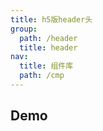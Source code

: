 ```yaml
---
title: h5版header头
group:
  path: /header
  title: header
nav:
  title: 组件库
  path: /cmp
---
```


## Demo

<code src="./demo.tsx" />

<API src="./index.tsx"></API>

